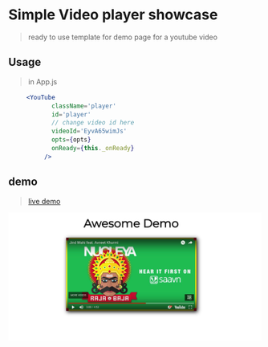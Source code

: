 # Simple Video player showcase
> ready to use template for demo page for a youtube video

## Usage
>in App.js
```jsx
     <YouTube
            className='player'
            id='player'
            // change video id here
            videoId='EyvA65wimJs'
            opts={opts}
            onReady={this._onReady}
          />
```

## demo
> [live demo](http://aniket965.github.io/React-video-showcase/)

![](ss.jpeg)